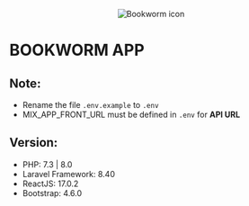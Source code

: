 <div align="justify">

<div align="center">

![Bookworm icon](./resources/assets/bookworm_icon.svg)

</div>

# BOOKWORM APP

## Note:
* Rename the file `.env.example` to `.env`
* MIX_APP_FRONT_URL must be defined in `.env` for **API URL**

## Version:

* PHP: 7.3 | 8.0
* Laravel Framework: 8.40
* ReactJS: 17.0.2
* Bootstrap: 4.6.0

</div>
